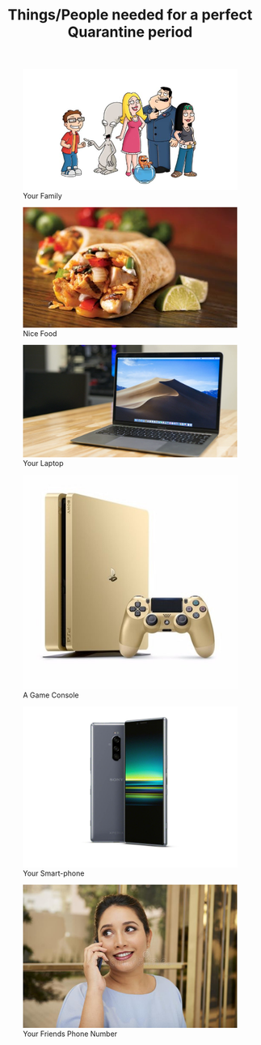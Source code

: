 <!DOCTYPE html>
<html lang="en">
<head>
  <meta charset="UTF-8">
  <meta name="viewport" content="width=device-width, initial-scale=1.0">
  <meta http-equiv="X-UA-Compatible" content="ie=edge">
  <title>Gallery</title>
  <link rel="stylesheet" href="css/style2.css">
  <link rel="shortcut icon" href="css/sss.png" type="image/x-icon">
  <header><h1>Things/People needed for a perfect Quarantine period</h1></header>
</head>
<body>
<div class="flex-container">
  <div class="flex-item">
<figure>
  <img src="css/family.jpg" alt="">
  <figcaption>Your Family</figcaption>
</figure>
  </div>
  <div class="flex-item">
      <figure>
          <img src="css/food.jpeg" alt="">
          <figcaption>Nice Food</figcaption>
        </figure>
  </div>
  <div class="flex-item">
      <figure>
          <img src="css/macbook.jpg" alt="">
          <figcaption>Your Laptop</figcaption>
        </figure>
  </div>
  <div class="flex-item">
      <figure>
          <img src="css/ps4.jpg" alt="">
          <figcaption>A Game Console</figcaption>
        </figure>
  </div>
  <div class="flex-item">
      <figure>
          <img src="css/sony.jpg" alt="">
          <figcaption>Your Smart-phone</figcaption>
        </figure>
  </div>
  <div class="flex-item">
      <figure>
          <img src="css/bebe.jpg" alt="">
          <figcaption>Your Friends Phone Number</figcaption>
        </figure>
  </div>
</div>
</body>
</html>
